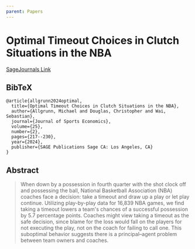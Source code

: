 ```yaml
---
parent: Papers
---
```


# Optimal Timeout Choices in Clutch Situations in the NBA

[SageJournals Link](https://journals.sagepub.com/doi/full/10.1177/15270025231217961)

## BibTeX
```
@article{allgrunn2024optimal,
  title={Optimal Timeout Choices in Clutch Situations in the NBA},
  author={Allgrunn, Michael and Douglas, Christopher and Wai, Sebastian},
  journal={Journal of Sports Economics},
  volume={25},
  number={2},
  pages={217--230},
  year={2024},
  publisher={SAGE Publications Sage CA: Los Angeles, CA}
}
```

## Abstract

> When down by a possession in fourth quarter with the shot clock off and possessing the ball, National Basketball Association (NBA) coaches face a decision: take a timeout and draw up a play or let play continue. Utilizing play-by-play data for 16,839 NBA games, we find taking a timeout lowers a team's chances of a successful possession by 5.7 percentage points. Coaches might view taking a timeout as the safe decision, since blame for the loss would fall on the players for not executing the play, not on the coach for failing to call one. This suboptimal behavior suggests there is a principal–agent problem between team owners and coaches.


